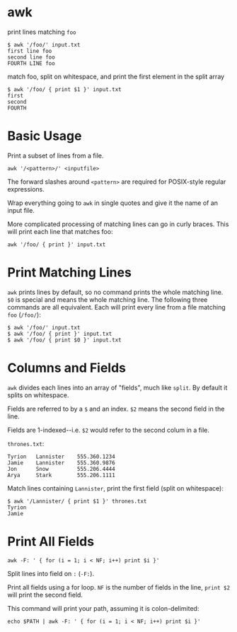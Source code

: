 # awk

print lines matching `foo`

    $ awk '/foo/' input.txt
    first line foo
    second line foo
    FOURTH LINE foo


match foo, split on whitespace, and print the first element in the split array

    $ awk '/foo/ { print $1 }' input.txt
    first
    second
    FOURTH



# Basic Usage

Print a subset of lines from a file. 

    awk '/<pattern>/' <inputfile>

    
The forward slashes around `<pattern>` are required for POSIX-style regular
expressions.

Wrap everything going to `awk` in single quotes and give it the name of an
input file.

More complicated processing of matching lines can go in curly braces. This will
print each line that matches foo:

    awk '/foo/ { print }' input.txt

    

# Print Matching Lines

`awk` prints lines by default, so no command prints the whole matching line.
`$0` is special and means the whole matching line. The following three commands
are all equivalent. Each will print every line from a file matching `foo`
(`/foo/`):

    $ awk '/foo/' input.txt
    $ awk '/foo/ { print }' input.txt
    $ awk '/foo/ { print $0 }' input.txt



# Columns and Fields

`awk` divides each lines into an array of "fields", much like `split`. By
default it splits on whitespace.

Fields are referred to by a `$` and an index. `$2` means the second field in
the line.

Fields are 1-indexed--i.e. `$2` would refer to the second colum in a file.

`thrones.txt`:

    Tyrion   Lannister    555.360.1234
    Jamie    Lannister    555.360.9876
    Jon      Snow         555.206.4444
    Arya     Stark        555.206.1111


Match lines containing `Lannister`, print the first field (split on
whitespace):

    $ awk '/Lannister/ { print $1 }' thrones.txt
    Tyrion
    Jamie



# Print All Fields

`awk -F: ' { for (i = 1; i < NF; i++) print $i }'`

Split lines into field on `:` (`-F:`).

Print all fields using a for loop. `NF` is the number of fields in the line,
`print $2` will print the second field.

This command will print your path, assuming it is colon-delimited:

`echo $PATH | awk -F: ' { for (i = 1; i < NF; i++) print $i }'`
